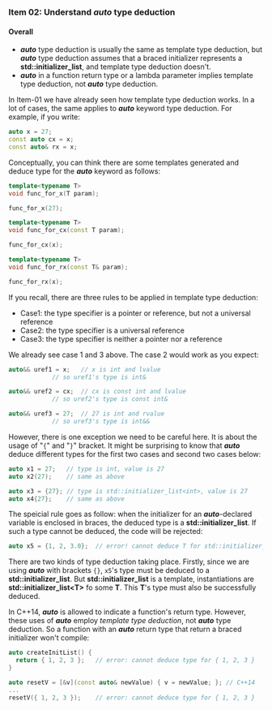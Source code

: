 ### Item 02: Understand ***auto*** type deduction


#### Overall
- ***auto*** type deduction is usually the same as template type deduction, but ***auto*** type deduction assumes that a braced initializer represents a **std::initializer_list**, and template type deduction doesn't.
- ***auto*** in a function return type or a lambda parameter implies template type deduction, not ***auto*** type deduction.


In Item-01 we have already seen how template type deduction works. In a lot of cases, the same applies to ***auto*** keyword type deduction. For example, if you write:

```CPP
auto x = 27;
const auto cx = x;
const auto& rx = x;
```

Conceptually, you can think there are some templates generated and deduce type for the ***auto*** keyword as follows:

```CPP
template<typename T>
void func_for_x(T param);

func_for_x(27);

template<typename T>
void func_for_cx(const T param);

func_for_cx(x);

template<typename T>
void func_for_rx(const T& param);

func_for_rx(x);
```

If you recall, there are three rules to be applied in template type deduction:

+ Case1: the type specifier is a pointer or reference, but not a universal reference
+ Case2: the type specifier is a universal reference
+ Case3: the type specifier is neither a pointer nor a reference

We already see case 1 and 3 above. The case 2 would work as you expect:

```CPP
auto&& uref1 = x;	// x is int and lvalue
			// so uref1's type is int&

auto&& uref2 = cx;	// cx is const int and lvalue
			// so uref2's type is const int&

auto&& uref3 = 27;	// 27 is int and rvalue
			// so uref3's type is int&&
```

However, there is one exception we need to be careful here. It is about the usage of "`{`" and "`}`" bracket. It might be surprising to know that ***auto*** deduce different types for the first two cases and second two cases below:

```CPP
auto x1 = 27;	// type is int, value is 27
auto x2(27);	// same as above

auto x3 = {27};	// type is std::initializer_list<int>, value is 27
auto x4{27};	// same as above
```

The speicial rule goes as follow: when the initializer for an ***auto***-declared variable is enclosed in braces, the deduced type is a **std::initializer_list**. If such a type cannot be deduced, the code will be rejected:

```CPP
auto x5 = {1, 2, 3.0};	// error! cannot deduce T for std::initializer_list<T>
```

There are two kinds of type deduction taking place. Firstly, since we are using ***auto*** with brackets `{}`, `x5`'s type must be deduced to a **std::initializer_list**. But **std::initializer_list** is a template, instantiations are **std::initializer_list\<T\>** fo some **T**. This **T**'s type must also be successfully deduced.

In C++14, ***auto*** is allowed to indicate a function's return type. However, these uses of ***auto*** employ *template type deduction*, not ***auto*** type deduction. So a function with an ***auto*** return type that return a braced initializer won't compile:

```CPP
auto createInitList() {
  return { 1, 2, 3 };	// error: cannot deduce type for { 1, 2, 3 }
}

auto resetV = [&v](const auto& newValue) { v = newValue; };	// C++14
...
resetV({ 1, 2, 3 }); 	// error: cannot deduce type for { 1, 2, 3 }
```




